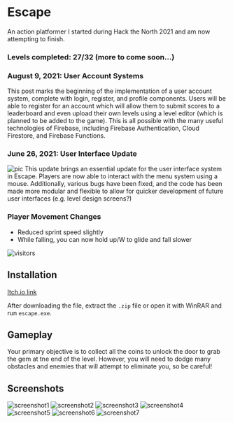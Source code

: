 # Escape
An action platformer I started during Hack the North 2021 and am now attempting to finish.

### Levels completed: 27/32 (more to come soon...)

### August 9, 2021: User Account Systems

This post marks the beginning of the implementation of a user account system, complete with login, register, and profile components. Users will be able to register for an account which will allow them to submit scores to a leaderboard and even upload their own levels using a level editor (which is planned to be added to the game). This is all possible with the many useful technologies of Firebase, including Firebase Authentication, Cloud Firestore, and Firebase Functions.

### June 26, 2021: User Interface Update
![pic](https://img.itch.zone/aW1nLzYzMzk3MjAucG5n/original/guE54E.png)
This update brings an essential update for the user interface system in Escape. Players are now able to interact with the menu system using a mouse. Additionally, various bugs have been fixed, and the code has been made more modular and flexible to allow for quicker development of future user interfaces (e.g. level design screens?)

### Player Movement Changes

* Reduced sprint speed slightly
* While falling, you can now hold up/W to glide and fall slower


![visitors](https://visitor-badge.glitch.me/badge?page_id=pblpbl1024.escape)

## Installation
[Itch.io link](https://pblpbl.itch.io/escape)

After downloading the file, extract the `.zip` file or open it with WinRAR and run `escape.exe`.

## Gameplay
Your primary objective is to collect all the coins to unlock the door to grab the gem at tne end of the level. However, you will need to dodge many obstacles and enemies that will attempt to eliminate you, so be careful!

## Screenshots
![screenshot1](https://github.com/pblpbl1024/escape/blob/main/screenshots/Films%20%26%20TV%202021-05-21%2010_42_35%20AM.png)
![screenshot2](https://github.com/pblpbl1024/escape/blob/main/screenshots/Films%20%26%20TV%202021-05-21%2010_43_09%20AM.png)
![screenshot3](https://github.com/pblpbl1024/escape/blob/main/screenshots/Films%20%26%20TV%202021-05-21%2010_44_35%20AM.png)
![screenshot4](https://github.com/pblpbl1024/escape/blob/main/screenshots/Screenshot%202021-04-30%20145842.png)
![screenshot5](https://github.com/pblpbl1024/escape/blob/main/screenshots/Screenshot%202021-04-30%20150006.png)
![screenshot6](https://github.com/pblpbl1024/escape/blob/main/screenshots/Screenshot%202021-04-30%20150016.png)
![screenshot7](https://github.com/pblpbl1024/escape/blob/main/screenshots/Screenshot%202021-04-30%20161830.png)
